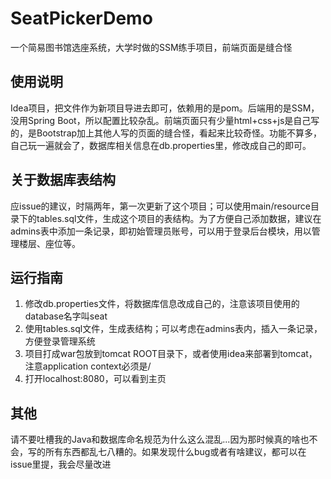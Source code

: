 # SeatPickerDemo
一个简易图书馆选座系统，大学时做的SSM练手项目，前端页面是缝合怪

## 使用说明
Idea项目，把文件作为新项目导进去即可，依赖用的是pom。后端用的是SSM，没用Spring Boot，所以配置比较杂乱。前端页面只有少量html+css+js是自己写的，是Bootstrap加上其他人写的页面的缝合怪，看起来比较奇怪。功能不算多，自己玩一遍就会了，数据库相关信息在db.properties里，修改成自己的即可。

## 关于数据库表结构
应issue的建议，时隔两年，第一次更新了这个项目；可以使用main/resource目录下的tables.sql文件，生成这个项目的表结构。为了方便自己添加数据，建议在admins表中添加一条记录，即初始管理员账号，可以用于登录后台模块，用以管理楼层、座位等。

## 运行指南
1. 修改db.properties文件，将数据库信息改成自己的，注意该项目使用的database名字叫seat
2. 使用tables.sql文件，生成表结构；可以考虑在admins表内，插入一条记录，方便登录管理系统
3. 项目打成war包放到tomcat ROOT目录下，或者使用idea来部署到tomcat，注意application context必须是/
4. 打开localhost:8080，可以看到主页

## 其他
请不要吐槽我的Java和数据库命名规范为什么这么混乱...因为那时候真的啥也不会，写的所有东西都乱七八糟的。如果发现什么bug或者有啥建议，都可以在issue里提，我会尽量改进
